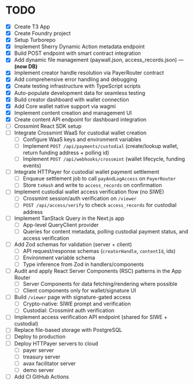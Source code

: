# TODO

- [x] Create T3 App
- [x] Create Foundry project
- [x] Setup Turborepo
- [x] Implement Sherry Dynamic Action metadata endpoint
- [x] Build POST endpoint with smart contract integration
- [x] Add dynamic file management (paywall.json, access_records.json) — **(now DB)**
- [x] Implement creator handle resolution via PayerRouter contract
- [x] Add comprehensive error handling and debugging
- [x] Create testing infrastructure with TypeScript scripts
- [x] Auto-populate development data for seamless testing
- [x] Build creator dashboard with wallet connection
- [x] Add Core wallet native support via wagmi
- [x] Implement content creation and management UI
- [x] Create content API endpoint for dashboard integration
- [ ] Crossmint React SDK setup
- [ ] Integrate Crossmint WaaS for custodial wallet creation
  - [ ] Configure WaaS keys and environment variables
  - [ ] Implement `POST /api/payments/custodial` (create/lookup wallet, return funding address + polling id)
  - [ ] Implement `POST /api/webhooks/crossmint` (wallet lifecycle, funding events)
- [ ] Integrate HTTPayer for custodial wallet payment settlement
  - [ ] Enqueue settlement job to call `payAndLogAccess` on `PayerRouter`
  - [ ] Store `txHash` and write to `access_records` on confirmation
- [ ] Implement custodial wallet access verification flow (no SIWE)
  - [ ] Crossmint session/auth verification on `/viewer`
  - [ ] `POST /api/access/verify` to check `access_records` for custodial address
- [ ] Implement TanStack Query in the Next.js app
  - [ ] App-level QueryClient provider
  - [ ] Queries for content metadata, polling custodial payment status, and access verification
- [ ] Add Zod schemas for validation (server + client)
  - [ ] API request/response schemas (`creatorHandle`, `contentId`, ids)
  - [ ] Environment variable schema
  - [ ] Type inference from Zod in handlers/components
- [ ] Audit and apply React Server Components (RSC) patterns in the App Router
  - [ ] Server Components for data fetching/rendering where possible
  - [ ] Client components only for wallet/signature UI
- [ ] Build `/viewer` page with signature-gated access
  - [ ] Crypto-native: SIWE prompt and verification
  - [ ] Custodial: Crossmint auth verification
- [ ] Implement access verification API endpoint (shared for SIWE + custodial)
- [ ] Replace file-based storage with PostgreSQL
- [ ] Deploy to production
- [ ] Deploy HTTPayer servers to cloud
  - [ ] payer server
  - [ ] treasury server
  - [ ] avax facilitator server
  - [ ] demo server
- [ ] Add CI GitHub Actions
